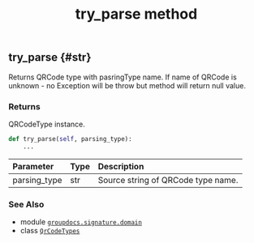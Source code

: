 ﻿---
title: try_parse method
second_title: GroupDocs.Signature for Python via .NET API References
description: 
type: docs
url: /python-net/groupdocs.signature.domain/qrcodetypes/try_parse/
is_root: false
weight: 30
---

## try_parse {#str}

Returns QRCode type with pasringType name. 
If name of QRCode is unknown - no Exception will be throw but method will return null value.


### Returns 


QRCodeType instance.


```python
def try_parse(self, parsing_type):
    ...
```


| Parameter | Type | Description |
| :- | :- | :- |
| parsing_type | str | Source string of QRCode type name. |



### See Also
* module [`groupdocs.signature.domain`](../../)
* class [`QrCodeTypes`](/signature/python-net/groupdocs.signature.domain/qrcodetypes)
